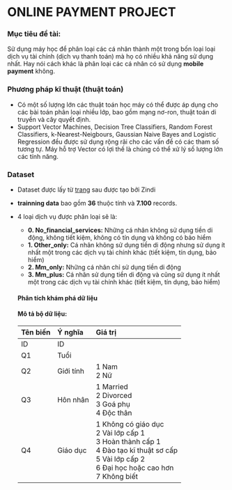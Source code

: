 # ONLINE PAYMENT PROJECT

### Mục tiêu đề tài:
Sử dụng máy học để phân loại các cá nhân thành một trong bốn loại loại dịch vụ tài chính (dịch vụ thanh toán) mà họ có nhiều khả năng sử dụng nhất. Hay nói cách khác là phân loại các cá nhân có sử dụng **mobile payment** không.

### Phương pháp kĩ thuật (thuật toán)
- Có một số lượng lớn các thuật toán học máy có thể được áp dụng cho các bài toán phân loại nhiều lớp, bao gồm mạng nơ-ron, thuật toán di truyền và cây quyết định.
- Support Vector Machines, Decision Tree Classifiers, Random Forest Classifiers, k-Nearest-Neigbours, Gaussian Naive Bayes and Logistic Regression đều được sử dụng rộng rãi cho các vấn đề có các tham số tương tự. Máy hỗ trợ Vector có lợi thế là chúng có thể xử lý số lượng lớn các tính năng.
### Dataset 
- Dataset được lấy từ [trang][datasetLink] sau được tạo bởi Zindi
- **trainning data** bao gồm **36** thuộc tính và **7.100** records.
- 4 loại dịch vụ được phân loại sẽ là: 
  - **0. No_financial_services:** Những cá nhân không sử dụng tiền di động, không tiết kiệm, không có tín dụng và không có bảo hiểm
  - **1. Other_only:** Cá nhân không sử dụng tiền di động nhưng sử dụng ít nhất một trong các dịch vụ tài chính khác (tiết kiệm, tín dụng, bảo hiểm)
  - **2. Mm_only:** Những cá nhân chỉ sử dụng tiền di động
  - **3. Mm_plus:** Cá nhân sử dụng tiền di động và cũng sử dụng ít nhất một trong các dịch vụ tài chính khác (tiết kiệm, tín dụng, bảo hiểm)

  #### Phân tích khám phá dữ liệu
  #### Mô tả bộ dữ liệu:
  |Tên biến| Ý nghĩa| Giá trị|
  |:-------|:-------|:-------|
  |ID|ID|<String>|
  |Q1|Tuổi|<Number>
  |Q2|Giới tính| 1 Nam <br/> 2 Nữ|
  |Q3|Hôn nhân | 1 Married <br/> 2 Divorced <br/> 3 Goá phụ <br/> 4 Độc thân|
  |Q4|Giáo dục|1 Không có giáo dục <br/> 2 Vài lớp cấp 1 <br/> 3 Hoàn thành cấp 1 <br/> 4 Đào tạo kĩ thuật sơ cấp <br/> 5 Vài lớp cấp 2 <br/> 6 Đại học hoặc cao hơn <br/> 7 Không biết|



[datasetLink]: https://zindi.africa/competitions/mobile-money-and-financial-inclusion-in-tanzania-challenge
